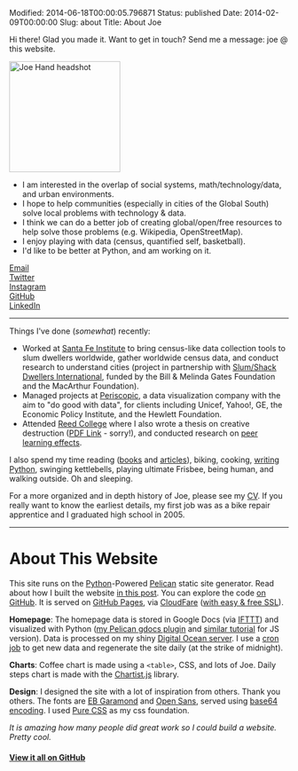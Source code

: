 Modified: 2014-06-18T00:00:05.796871
Status: published
Date: 2014-02-09T00:00:00
Slug: about
Title: About Joe

Hi there! Glad you made it. Want to get in touch? Send me a message: joe @ this website.

<img class="about-img" src="//cdn.joeahand.com/joe_hand_headshot.png" alt="Joe Hand headshot" title="Joe Hand" width=200 height=200/>

* I am interested in the overlap of social systems, math/technology/data, and urban environments.
* I hope to help communities (especially in cities of the Global South) solve local problems with technology & data.
* I think we can do a better job of creating global/open/free resources to help solve those problems (e.g. Wikipedia, OpenStreetMap).
* I enjoy playing with data (census, quantified self, basketball).
* I'd like to be better at Python, and am working on it.

<div class="pure-g">
<div class="small-caps external-link pure-u-1-3 pure-u-sm-1-5"><a href="mailto:&#106;&#111;&#101;&#064;&#106;&#111;&#101;&#097;&#104;&#097;&#110;&#100;&#046;&#099;&#111;&#109;" rel="me">Email</a></div>
<div class="small-caps external-link pure-u-1-3 pure-u-sm-1-5"><a href="http://twitter.com/joeahand" rel="me">Twitter</a></div>
<div class="small-caps external-link pure-u-1-3 pure-u-sm-1-5"><a href="https://instagram.com/joeahand/" rel="me">Instagram</a></div>
<div class="small-caps external-link pure-u-1-2 pure-u-sm-1-5"><a href="http://github.com/joehand" rel="me">GitHub</a></div>
<div class="small-caps external-link pure-u-1-2 pure-u-sm-1-5"><a href="https://www.linkedin.com/in/joeahand" rel="me">LinkedIn</a></div>
</div>

<hr>

Things I've done (*somewhat*) recently:

* Worked at [Santa Fe Institute](http://santafe.edu/) to bring census-like data collection tools to slum dwellers worldwide, gather worldwide census data, and conduct research to understand cities (project in partnership with [Slum/Shack Dwellers International](http://www.sdinet.org/), funded by the Bill & Melinda Gates Foundation and the MacArthur Foundation).
* Managed projects at [Periscopic](http://www.periscopic.com/), a data visualization company with the aim to "do good with data", for clients including Unicef, Yahoo!, GE, the Economic Policy Institute, and the Hewlett Foundation.
* Attended [Reed College](http://reed.edu/) where I also wrote a thesis on creative destruction ([PDF Link](https://cdn.joeahand.com/Hand_ReedSeniorThesis_2009.pdf) - sorry!), and conducted research on [peer learning effects](http://www.reed.edu/teagle_grant/index.html).

I also spend my time reading ([books](https://www.goodreads.com/joehand) and [articles]({filename}/pages/reading.md)), biking, cooking, [writing Python](https://github.com/joehand), swinging kettlebells, playing ultimate Frisbee, being human, and walking outside. Oh and sleeping.

For a more organized and in depth history of Joe, please see my [CV]({filename}/pages/cv.md). If you really want to know the earliest details, my first job was as a bike repair apprentice and I graduated high school in 2005.

<hr>


# About This Website<a name="about-site"></a>

This site runs on the [Python](https://www.python.org/)-Powered [Pelican](http://docs.getpelican.com) static site generator. Read about how I built the website [in this post]({filename}/dynamic-static-pelican.md).
You can explore the code [on GitHub](https://github.com/joehand/joeahand).
It is served on [GitHub Pages](https://pages.github.com/), via [CloudFare](https://www.cloudflare.com/) ([with easy & free SSL](https://sheharyar.me/blog/free-ssl-for-github-pages-with-custom-domains/)).

**Homepage**:
The homepage data is stored in Google Docs (via [IFTTT](http://ifttt.com)) and visualized with Python ([my Pelican gdocs plugin](https://github.com/joehand/joeahand/tree/master/plugins/pelican_gdocs) and [similar tutorial](http://jlord.us/blog/your-own-instagram.html) for JS version).
Data is processed on my shiny [Digital Ocean server](https://www.digitalocean.com/?refcode=94657bdeab0c).
I use a [cron job](http://crontab.org/) to get new data and regenerate the site daily (at the strike of midnight).

**Charts**:
Coffee chart is made using a `<table>`, CSS, and lots of Joe.
Daily steps chart is made with the [Chartist.js](http://gionkunz.github.io/chartist-js/index.html) library.

**Design**:
I designed the site with a lot of inspiration from others.
Thank you others.
The fonts are [EB Garamond](https://www.google.com/fonts/specimen/EB+Garamond) and [Open Sans](https://www.google.com/fonts/specimen/Open+Sans), served using [base64 encoding](http://bdadam.com/blog/better-webfont-loading-with-localstorage-and-woff2.html).
I used [Pure CSS](http://purecss.io/layouts/) as my css foundation.

*It is amazing how many people did great work so I could build a website. Pretty cool.*

#### [View it all on GitHub](https://github.com/joehand/joeahand)
